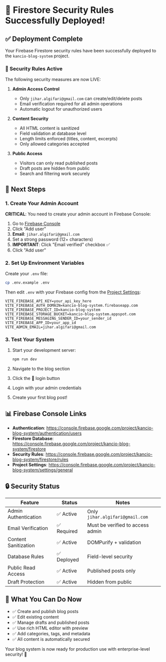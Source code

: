# 🎉 Firestore Security Rules Successfully Deployed!

## ✅ Deployment Complete

Your Firebase Firestore security rules have been successfully deployed to the `kancio-blog-system` project.

### 🔐 Security Rules Active

The following security measures are now LIVE:

1. **Admin Access Control**
   - Only `jihar.algifari@gmail.com` can create/edit/delete posts
   - Email verification required for all admin operations
   - Automatic logout for unauthorized users

2. **Content Security**
   - All HTML content is sanitized
   - Field validation at database level
   - Length limits enforced (titles, content, excerpts)
   - Only allowed categories accepted

3. **Public Access**
   - Visitors can only read published posts
   - Draft posts are hidden from public
   - Search and filtering work securely

## 🚀 Next Steps

### 1. Create Your Admin Account

**CRITICAL**: You need to create your admin account in Firebase Console:

1. Go to [Firebase Console](https://console.firebase.google.com/project/kancio-blog-system/authentication/users)
2. Click "Add user"
3. **Email**: `jihar.algifari@gmail.com`
4. Set a strong password (12+ characters)
5. **IMPORTANT**: Click "Email verified" checkbox ✅
6. Click "Add user"

### 2. Set Up Environment Variables

Create your `.env` file:

```bash
cp .env.example .env
```

Then edit `.env` with your Firebase config from the [Project Settings](https://console.firebase.google.com/project/kancio-blog-system/settings/general):

```env
VITE_FIREBASE_API_KEY=your_api_key_here
VITE_FIREBASE_AUTH_DOMAIN=kancio-blog-system.firebaseapp.com
VITE_FIREBASE_PROJECT_ID=kancio-blog-system
VITE_FIREBASE_STORAGE_BUCKET=kancio-blog-system.appspot.com
VITE_FIREBASE_MESSAGING_SENDER_ID=your_sender_id
VITE_FIREBASE_APP_ID=your_app_id
VITE_ADMIN_EMAIL=jihar.algifari@gmail.com
```

### 3. Test Your System

1. Start your development server:
   ```bash
   npm run dev
   ```

2. Navigate to the blog section
3. Click the 🔐 login button
4. Login with your admin credentials
5. Create your first blog post!

## 📊 Firebase Console Links

- **Authentication**: https://console.firebase.google.com/project/kancio-blog-system/authentication/users
- **Firestore Database**: https://console.firebase.google.com/project/kancio-blog-system/firestore
- **Security Rules**: https://console.firebase.google.com/project/kancio-blog-system/firestore/rules
- **Project Settings**: https://console.firebase.google.com/project/kancio-blog-system/settings/general

## 🔒 Security Status

| Feature | Status | Notes |
|---------|--------|-------|
| Admin Authentication | ✅ Active | Only `jihar.algifari@gmail.com` |
| Email Verification | ✅ Required | Must be verified to access admin |
| Content Sanitization | ✅ Active | DOMPurify + validation |
| Database Rules | ✅ Deployed | Field-level security |
| Public Read Access | ✅ Active | Published posts only |
| Draft Protection | ✅ Active | Hidden from public |

## 🎯 What You Can Do Now

- ✅ Create and publish blog posts
- ✅ Edit existing content
- ✅ Manage drafts and published posts
- ✅ Use rich HTML editor with preview
- ✅ Add categories, tags, and metadata
- ✅ All content is automatically secured

Your blog system is now ready for production use with enterprise-level security! 🚀